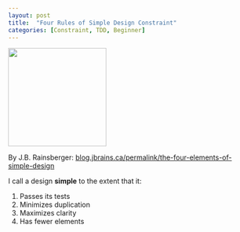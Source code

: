 ```yaml
---
layout: post
title:  "Four Rules of Simple Design Constraint"
categories: [Constraint, TDD, Beginner]
---
```


<img style="height: 200px" src="{{ site.github.url }}/images/four_rules_of_simple_design.jpg">

By J.B. Rainsberger: [blog.jbrains.ca/permalink/the-four-elements-of-simple-design](http://blog.jbrains.ca/permalink/the-four-elements-of-simple-design)

I call a design **simple** to the extent that it:

1. Passes its tests
2. Minimizes duplication
3. Maximizes clarity
4. Has fewer elements
